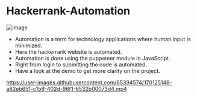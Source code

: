 # Hackerrank-Automation

![image](https://user-images.githubusercontent.com/65394574/170124545-a389cac9-a534-42d2-ae4a-1fe5310557e9.png)


* Automation is a term for technology applications where human input is minimized.<br/>
* Here the hackerrank website is automated.<br/>
* Automation is done using the puppeteer module in JavaScript.<br/>
* Right from login to submitting the code is automated.<br/>
* Have a look at the demo to get more clarity on the project.<br/>

https://user-images.githubusercontent.com/65394574/170125148-a82eb651-c1b8-402d-96f1-6532b00073d4.mp4

